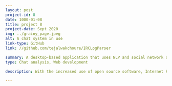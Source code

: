 ```yaml
---
layout: post
project-id: 8
date: 1000-01-08
title: project 8
project-date: Sept 2020
img: ../grainy_page.jpeg
alt: A chat system in use
link-type: GitHub
link: //github.com/tejalwakchoure/IRCLogParser

summary: A desktop-based application that uses NLP and social network analysis techniques to study user interactions on the Ubuntu IRC networking service.
type: Chat analysis, Web development

description: With the increased use of open source software, Internet Relay Chat (IRC) has become a popular form of synchronous communication. The primary objective of this study was to track the development of the <a href="https://help.ubuntu.com/community/InternetRelayChat" target="_blank">Ubuntu IRC</a> community over time and examine the dynamically changing participation patterns. The aims of this analysis were twofold - to delineate substructures and calculate the frequency of discussion of concepts in the network. <br /> <br /> We constructed a community model for information flow to assist and assess knowledge transfer and filter messages to split participants into groups for greater efficiency. We provided a new perspective on generalizing the pattern of these relationships, studying linguistic behaviour using <a href="https://en.wikipedia.org/wiki/Natural_language_processing" target="_blank">Natural Language Processing</a> approaches like reply structure and word context in conjunction with <a href="https://gephi.org/" target="_blank">Gephi's</a> clustering analysis and inferential modelling algorithms. <br /> <br /> Users are often subjected to long wait times for developers to resolve their queries, increasing the possibility that the question gets buried under others. Our second aim was to benefit the learning community by capturing the topic-wise rate of discussion to reduce this loss of knowledge transfer. We created a python-based application that helps users note this frequency, increasing the ease of usage of the forum substantially. Detecting the distinct topics also helped match users to chat rooms, optimize chat queries, and trace subject changes within a channel.

---
```

